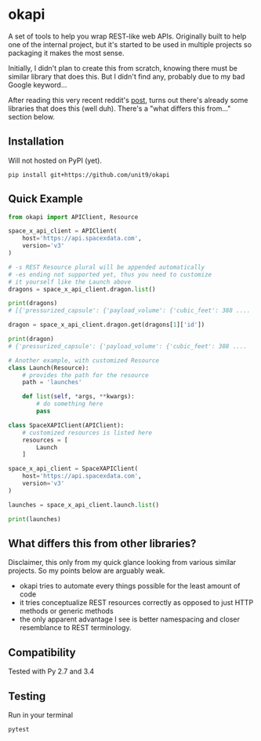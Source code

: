 # okapi

A set of tools to help you wrap REST-like web APIs.
Originally built to help one of the internal project,
but it's started to be used in multiple projects so packaging it
makes the most sense.

Initially, I didn't plan to create this from scratch,
knowing there must be similar library that does this.
But I didn't find any, probably due to my bad Google keyword...

After reading this very recent reddit's [post](https://www.reddit.com/r/Python/comments/ahlqau/announcement_of_anyapi_a_python_library_to_help/),
turns out there's already some libraries that does this (well duh).
There's a "what differs this from..." section below.

## Installation

Will not hosted on PyPI (yet).

    pip install git+https://github.com/unit9/okapi

## Quick Example

```python
from okapi import APIClient, Resource

space_x_api_client = APIClient(
    host='https://api.spacexdata.com',
    version='v3'
)

# -s REST Resource plural will be appended automatically
# -es ending not supported yet, thus you need to customize
# it yourself like the Launch above
dragons = space_x_api_client.dragon.list()

print(dragons)
# [{'pressurized_capsule': {'payload_volume': {'cubic_feet': 388 ....

dragon = space_x_api_client.dragon.get(dragons[1]['id'])

print(dragon)
# {'pressurized_capsule': {'payload_volume': {'cubic_feet': 388 ....

# Another example, with customized Resource
class Launch(Resource):
    # provides the path for the resource
    path = 'launches'

    def list(self, *args, **kwargs):
        # do something here
        pass

class SpaceXAPIClient(APIClient):
    # customized resources is listed here
    resources = [
        Launch
    ]

space_x_api_client = SpaceXAPIClient(
    host='https://api.spacexdata.com',
    version='v3'
)

launches = space_x_api_client.launch.list()

print(launches)
```

## What differs this from other libraries?

Disclaimer, this only from my quick glance looking from various
similar projects. So my points below are arguably weak.

- okapi tries to automate every things possible for the least amount of
code
- it tries conceptualize REST resources correctly as opposed to just
HTTP methods or generic methods
- the only apparent advantage I see is better namespacing and closer
resemblance to REST terminology.


## Compatibility

Tested with Py 2.7 and 3.4

## Testing

Run in your terminal

    pytest
